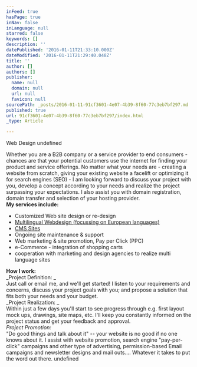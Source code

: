 ```yaml
---
inFeed: true
hasPage: true
inNav: false
inLanguage: null
starred: false
keywords: []
description: ''
datePublished: '2016-01-11T21:33:10.000Z'
dateModified: '2016-01-11T21:29:40.048Z'
title: ''
author: []
authors: []
publisher:
  name: null
  domain: null
  url: null
  favicon: null
sourcePath: _posts/2016-01-11-91cf3601-4e07-4b39-8f60-77c3eb7bf297.md
published: true
url: 91cf3601-4e07-4b39-8f60-77c3eb7bf297/index.html
_type: Article

---
```

Web Design
undefined

Whether you are a B2B company or a service 
provider to end consumers - chances are that your potential customers 
use the internet for finding your product and service offerings. No 
matter what your needs are - creating a website from scratch, giving 
your existing website a facelift or optimizing it for search engines 
(SEO) - I am looking forward to discuss your project with you, 
develop a concept according to your needs and realize the project 
surpassing your expectations. I also assist you with domain 
registration, domain transfer and selection of your hosting provider.   
**My services include:**

* Customized Web site design or re-design
* [Multilingual Webdesign (focussing on European languages)][0]
* [CMS Sites][1]
* Ongoing site maintenance & support 
* Web marketing & site promotion, Pay per Click (PPC)
* e-Commerce - integration of shopping carts
* cooperation with marketing and design agencies to realize multi language sites

**How I work:**  
_Project Definition: _  
Just call or email me, and we'll get started! I listen to your 
requirements and concerns, discuss your project goals with you; and 
propose a solution that fits both your needs and your budget.   
_Project Realization: _  
Within just a few days you'll start to see progress through e.g.
first layout mock ups, drawings, site maps, etc. I'll keep you 
constantly informed on the project status and get your feedback and 
approval.   
_Project Promotion:_  
"Do good things and talk about it" -- your website is no good if no 
one knows about it. I assist with website promotion, search engine 
"pay-per-click" campaigns and other type of advertising, 
permission-based Email campaigns and newsletter designs and mail 
outs.... Whatever it takes to put the word out there.
undefined

[0]: http://reach-mcs.com/multilingualwebdesign.html
[1]: http://reach-mcs.com/CMSsites.html